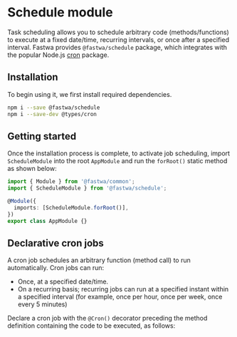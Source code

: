 # Schedule module
Task scheduling allows you to schedule arbitrary code (methods/functions) to execute at a fixed date/time, recurring intervals, or once after a specified interval. Fastwa provides `@fastwa/schedule` package, which integrates with the popular Node.js [cron](https://github.com/kelektiv/node-cron) package.

## Installation
To begin using it, we first install required dependencies.

```bash
npm i --save @fastwa/schedule
npm i --save-dev @types/cron
```

## Getting started
Once the installation process is complete, to activate job scheduling, import `ScheduleModule` into the root `AppModule` and run the `forRoot()` static method as shown below:

```ts {2,5}
import { Module } from '@fastwa/common';
import { ScheduleModule } from '@fastwa/schedule';

@Module({
  imports: [ScheduleModule.forRoot()],
})
export class AppModule {}
```

## Declarative cron jobs
A cron job schedules an arbitrary function (method call) to run automatically. Cron jobs can run:

* Once, at a specified date/time.
* On a recurring basis; recurring jobs can run at a specified instant within a specified interval (for example, once per hour, once per week, once every 5 minutes)

Declare a cron job with the `@Cron()` decorator preceding the method definition containing the code to be executed, as follows:

